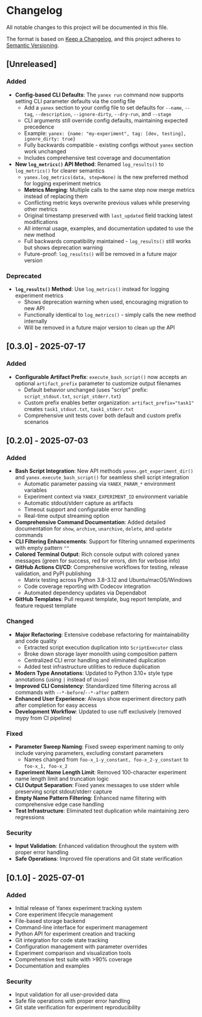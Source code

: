 # Changelog

All notable changes to this project will be documented in this file.

The format is based on [Keep a Changelog](https://keepachangelog.com/en/1.0.0/),
and this project adheres to [Semantic Versioning](https://semver.org/spec/v2.0.0.html).

## [Unreleased]

### Added
- **Config-based CLI Defaults**: The `yanex run` command now supports setting CLI parameter defaults via the config file
  - Add a `yanex` section to your config file to set defaults for `--name`, `--tag`, `--description`, `--ignore-dirty`, `--dry-run`, and `--stage`
  - CLI arguments still override config defaults, maintaining expected precedence
  - Example: `yanex: {name: "my-experiment", tag: [dev, testing], ignore_dirty: true}`
  - Fully backwards compatible - existing configs without `yanex` section work unchanged
  - Includes comprehensive test coverage and documentation
- **New `log_metrics()` API Method**: Renamed `log_results()` to `log_metrics()` for clearer semantics
  - `yanex.log_metrics(data, step=None)` is the new preferred method for logging experiment metrics
  - **Metrics Merging**: Multiple calls to the same step now merge metrics instead of replacing them
  - Conflicting metric keys overwrite previous values while preserving other metrics
  - Original timestamp preserved with `last_updated` field tracking latest modifications
  - All internal usage, examples, and documentation updated to use the new method
  - Full backwards compatibility maintained - `log_results()` still works but shows deprecation warning
  - Future-proof: `log_results()` will be removed in a future major version

### Deprecated
- **`log_results()` Method**: Use `log_metrics()` instead for logging experiment metrics
  - Shows deprecation warning when used, encouraging migration to new API
  - Functionally identical to `log_metrics()` - simply calls the new method internally
  - Will be removed in a future major version to clean up the API

## [0.3.0] - 2025-07-17

### Added
- **Configurable Artifact Prefix**: `execute_bash_script()` now accepts an optional `artifact_prefix` parameter to customize output filenames
  - Default behavior unchanged (uses "script" prefix: `script_stdout.txt`, `script_stderr.txt`)
  - Custom prefix enables better organization: `artifact_prefix="task1"` creates `task1_stdout.txt`, `task1_stderr.txt`
  - Comprehensive unit tests cover both default and custom prefix scenarios

## [0.2.0] - 2025-07-03

### Added
- **Bash Script Integration**: New API methods `yanex.get_experiment_dir()` and `yanex.execute_bash_script()` for seamless shell script integration
  - Automatic parameter passing via `YANEX_PARAM_*` environment variables
  - Experiment context via `YANEX_EXPERIMENT_ID` environment variable
  - Automatic stdout/stderr capture as artifacts
  - Timeout support and configurable error handling
  - Real-time output streaming option
- **Comprehensive Command Documentation**: Added detailed documentation for `show`, `archive`, `unarchive`, `delete`, and `update` commands
- **CLI Filtering Enhancements**: Support for filtering unnamed experiments with empty pattern `""`
- **Colored Terminal Output**: Rich console output with colored yanex messages (green for success, red for errors, dim for verbose info)
- **GitHub Actions CI/CD**: Comprehensive workflows for testing, release validation, and PyPI publishing
  - Matrix testing across Python 3.8-3.12 and Ubuntu/macOS/Windows
  - Code coverage reporting with Codecov integration
  - Automated dependency updates via Dependabot
- **GitHub Templates**: Pull request template, bug report template, and feature request template

### Changed
- **Major Refactoring**: Extensive codebase refactoring for maintainability and code quality
  - Extracted script execution duplication into `ScriptExecutor` class
  - Broke down storage layer monolith using composition pattern
  - Centralized CLI error handling and eliminated duplication
  - Added test infrastructure utilities to reduce duplication
- **Modern Type Annotations**: Updated to Python 3.10+ style type annotations (using `|` instead of `Union`)
- **Improved CLI Consistency**: Standardized time filtering across all commands with `--*-before`/`--*-after` pattern
- **Enhanced User Experience**: Always show experiment directory path after completion for easy access
- **Development Workflow**: Updated to use ruff exclusively (removed mypy from CI pipeline)

### Fixed
- **Parameter Sweep Naming**: Fixed sweep experiment naming to only include varying parameters, excluding constant parameters
  - Names changed from `foo-x_1-y_constant, foo-x_2-y_constant` to `foo-x_1, foo-x_2`
- **Experiment Name Length Limit**: Removed 100-character experiment name length limit and truncation logic
- **CLI Output Separation**: Fixed yanex messages to use stderr while preserving script stdout/stderr capture
- **Empty Name Pattern Filtering**: Enhanced name filtering with comprehensive edge case handling
- **Test Infrastructure**: Eliminated test duplication while maintaining zero regressions

### Security
- **Input Validation**: Enhanced validation throughout the system with proper error handling
- **Safe Operations**: Improved file operations and Git state verification

## [0.1.0] - 2025-07-01

### Added
- Initial release of Yanex experiment tracking system
- Core experiment lifecycle management
- File-based storage backend
- Command-line interface for experiment management
- Python API for experiment creation and tracking
- Git integration for code state tracking
- Configuration management with parameter overrides
- Experiment comparison and visualization tools
- Comprehensive test suite with >90% coverage
- Documentation and examples

### Security
- Input validation for all user-provided data
- Safe file operations with proper error handling
- Git state verification for experiment reproducibility